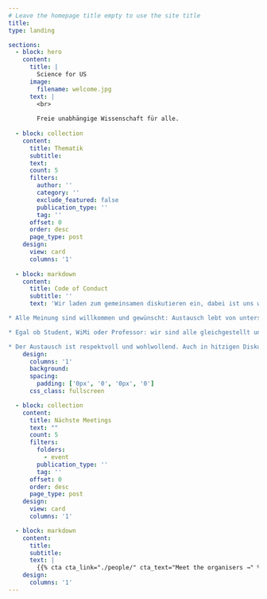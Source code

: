 ```yaml
---
# Leave the homepage title empty to use the site title
title:
type: landing

sections:
  - block: hero
    content:
      title: |
        Science for US
      image:
        filename: welcome.jpg
      text: |
        <br>
        
        Freie unabhängige Wissenschaft für alle. 
  
  - block: collection
    content:
      title: Thematik
      subtitle:
      text:
      count: 5
      filters:
        author: ''
        category: ''
        exclude_featured: false
        publication_type: ''
        tag: ''
      offset: 0
      order: desc
      page_type: post
    design:
      view: card
      columns: '1'
  
  - block: markdown
    content:
      title: Code of Conduct
      subtitle: ''
      text: 'Wir laden zum gemeinsamen diskutieren ein, dabei ist uns wichtig das folgende Dinge immer eingehalten werden: 

* Alle Meinung sind willkommen und gewünscht: Austausch lebt von unterschiedlichen Meinungen ung lebhafter Diskussion. 

* Egal ob Student, WiMi oder Professor: wir sind alle gleichgestellt und jeder hat das selbe Recht sih mitzuteilen. 

* Der Austausch ist respektvoll und wohlwollend. Auch in hitzigen Diskussionen muss garantiert werden, dass wir mit respekt unserem gegenüber begegenen. '
    design:
      columns: '1'
      background:
      spacing:
        padding: ['0px', '0', '0px', '0']
      css_class: fullscreen

  - block: collection
    content:
      title: Nächste Meetings
      text: ""
      count: 5
      filters:
        folders:
          - event
        publication_type: ''
        tag: ''
      offset: 0
      order: desc
      page_type: post
    design:
      view: card
      columns: '1'

  - block: markdown
    content:
      title:
      subtitle:
      text: |
        {{% cta cta_link="./people/" cta_text="Meet the organisers →" %}}
    design:
      columns: '1'
---
```

